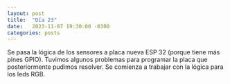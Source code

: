 ```yaml
---
layout: post
title:  "Día 23"
date:   2023-11-07 19:30:00 -0300
categories: posts
---
```


Se pasa la lógica de los sensores a placa nueva ESP 32 (porque tiene más pines GPIO). Tuvimos algunos problemas para programar la placa que posteriormente pudimos resolver. Se comienza a trabajar con la lógica para los leds RGB.
